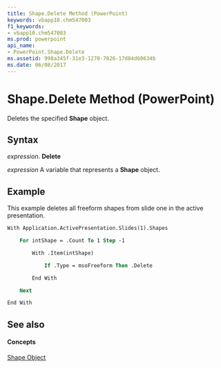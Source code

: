 ```yaml
---
title: Shape.Delete Method (PowerPoint)
keywords: vbapp10.chm547003
f1_keywords:
- vbapp10.chm547003
ms.prod: powerpoint
api_name:
- PowerPoint.Shape.Delete
ms.assetid: 998a345f-31e3-1270-7826-17d84d60634b
ms.date: 06/08/2017
---
```



# Shape.Delete Method (PowerPoint)

Deletes the specified  **Shape** object.


## Syntax

 _expression_. **Delete**

 _expression_ A variable that represents a **Shape** object.


## Example

This example deletes all freeform shapes from slide one in the active presentation.


```vb
With Application.ActivePresentation.Slides(1).Shapes

    For intShape = .Count To 1 Step -1

        With .Item(intShape)

            If .Type = msoFreeform Then .Delete

        End With

    Next

End With
```


## See also


#### Concepts


[Shape Object](PowerPoint.Shape.md)

